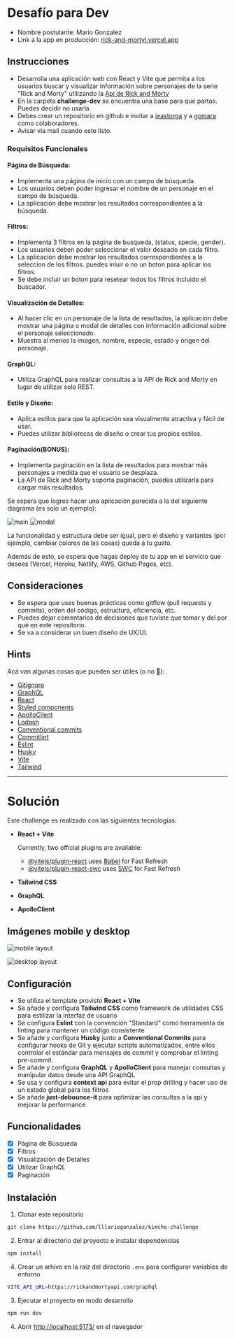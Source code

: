 # Desafío para Dev

- Nombre postulante: Mario Gonzalez
- Link a la app en producción: [rick-and-mortyl.vercel.app](https://rick-and-mortyl.vercel.app)

## Instrucciones

- Desarrolla una aplicación web con React y Vite que permita a los usuarios buscar y visualizar información sobre personajes de la serie "Rick and Morty" utilizando la [Api de Rick and Morty](https://rickandmortyapi.com/documentation/#graphql)
- En la carpeta **challenge-dev** se encuentra una base para que partas. Puedes decidir no usarla.
- Debes crear un repositorio en github e invitar a [ieastorga](https://github.com/ieastorga) y a [gomara](https://github.com/gomara) como colaboradores.
- Avisar via mail cuando este listo.

### Requisitos Funcionales

#### Página de Búsqueda:

- Implementa una página de inicio con un campo de búsqueda.
- Los usuarios deben poder ingresar el nombre de un personaje en el campo de búsqueda.
- La aplicación debe mostrar los resultados correspondientes a la búsqueda.

#### Filtros:

- Implementa 3 filtros en la página de busqueda, (status, specie, gender).
- Los usuarios deben poder seleccionar el valor deseado en cada filtro.
- La aplicación debe mostrar los resultados correspondientes a la seleccion de los filtros. puedes inluir o no un boton para aplicar los filtros.
- Se debe incluir un boton para resetear todos los filtros incluido el buscador.

#### Visualización de Detalles:

- Al hacer clic en un personaje de la lista de resultados, la aplicación debe mostrar una página o modal de detalles con información adicional sobre el personaje seleccionado.
- Muestra al menos la imagen, nombre, especie, estado y origen del personaje.

#### GraphQL:

- Utiliza GraphQL para realizar consultas a la API de Rick and Morty en lugar de utilizar solo REST.

#### Estilo y Diseño:

- Aplica estilos para que la aplicación sea visualmente atractiva y fácil de usar.
- Puedes utilizar bibliotecas de diseño o crear tus propios estilos.

#### Paginación(BONUS):

- Implementa paginación en la lista de resultados para mostrar más personajes a medida que el usuario se desplaza.
- La API de Rick and Morty soporta paginación, puedes utilizarla para cargar más resultados.

Se espera que logres hacer una aplicación parecida a la del siguiente diagrama (es solo un ejemplo):

![main](imgs/main.png)
![modal](imgs/modal.png)

La funcionalidad y estructura debe ser igual, pero el diseño y variantes (por ejemplo, cambiar colores de las cosas) queda a tu gusto.

Además de esto, se espera que hagas deploy de tu app en el servicio que desees (Vercel, Heroku, Netlify, AWS, Github Pages, etc).

## Consideraciones

- Se espera que uses buenas prácticas como gitflow (pull requests y commits), orden del código, estructura, eficiencia, etc.
- Puedes dejar comentarios de decisiones que tuviste que tomar y del por qué en este repositorio.
- Se va a considerar un buen diseño de UX/UI.

## Hints

Acá van algunas cosas que pueden ser útiles (o no 👀):

- [Gitignore](https://www.toptal.com/developers/gitignore)
- [GraphQL](https://www.howtographql.com/)
- [React](https://es.reactjs.org/)
- [Styled components](https://styled-components.com/docs/basics)
- [ApolloClient](https://www.apollographql.com/docs/react/)
- [Lodash](https://lodash.com/)
- [Conventional commits](https://www.conventionalcommits.org/en/v1.0.0/)
- [Commitlint](https://commitlint.js.org/#/)
- [Eslint](https://eslint.org/)
- [Husky](https://www.npmjs.com/package/husky)
- [Vite](https://vitejs.dev/)
- [Tailwind](https://tailwindcss.com/)

---

# Solución

Este challenge es realizado con las siguientes tecnologías:

- **React + Vite**
  
  Currently, two official plugins are available:

  - [@vitejs/plugin-react](https://github.com/vitejs/vite-plugin-react/blob/main/packages/plugin-react/README.md) uses [Babel](https://babeljs.io/) for Fast Refresh
  - [@vitejs/plugin-react-swc](https://github.com/vitejs/vite-plugin-react-swc) uses [SWC](https://swc.rs/) for Fast Refresh
- **Tailwind CSS**
- **GraphQL**
- **ApolloClient**

## Imágenes mobile y desktop

![mobile layout](./imgs/mobile.webp)

![desktop layout](./imgs/desktop.webp)

## Configuración

- Se utiliza el template provisto **React + Vite**
- Se añade y configura **Tailwind CSS** como framework de utilidades CSS para estilizar la interfaz de usuario
- Se configura **Eslint** con la convención "Standard" como herramienta de linting para mantener un código consistente
- Se añade y configura **Husky** junto a **Conventional Commits** para configurar hooks de Git y ejecutar scripts automatizados, entre ellos controlar el estándar para mensajes de commit y comprobar el linting pre-commit.
- Se añade y configura **GraphQL** y **ApolloClient** para manejar consultas y manipular datos desde una API GraphQL
- Se usa y configura **context api** para evitar el prop drilling y hacer uso de un estado global para los filtros
- Se añade **just-debounce-it** para optimizar las consultas a la api y mejorar la performance

## Funcionalidades

- [x] Página de Búsqueda
- [x] Filtros
- [x] Visualización de Detalles
- [x] Utilizar GraphQL
- [x] Paginación

## Instalación

1. Clonar este repositorio

```bash
git clone https://github.com/lllariogonzalez/kimche-challenge
```

2. Entrar al directorio del proyecto e instalar dependencias

```bash
npm install
```

4. Crear un arhivo en la raiz del directorio `.env` para configurar variables de entorno

```bash
VITE_API_URL=https://rickandmortyapi.com/graphql
```

3. Ejecutar el proyecto en modo desarrollo

```bash
npm run dev
```

4. Abrir [http://localhost:5173/](http://localhost:5173/) en el navegador